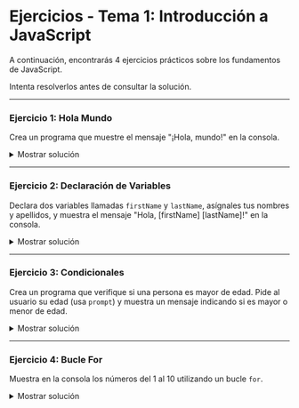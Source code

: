 # **Ejercicios - Tema 1: Introducción a JavaScript**

A continuación, encontrarás 4 ejercicios prácticos sobre los fundamentos de JavaScript.

Intenta resolverlos antes de consultar la solución.

---

### **Ejercicio 1: Hola Mundo**
Crea un programa que muestre el mensaje "¡Hola, mundo!" en la consola.

<details><summary>Mostrar solución</summary>

```js
console.log("¡Hola, mundo!");
```

</details>

---

### **Ejercicio 2: Declaración de Variables**
Declara dos variables llamadas `firstName` y `lastName`, asígnales tus nombres y apellidos, y muestra el mensaje "Hola, [firstName] [lastName]!" en la consola.

<details><summary>Mostrar solución</summary>

```js
const firstName = "Sara";
const lastName = "Martín";

console.log("Hola " + firstName + lastName");
```

</details>

---

### **Ejercicio 3: Condicionales**
Crea un programa que verifique si una persona es mayor de edad. Pide al usuario su edad (usa `prompt`) y muestra un mensaje indicando si es mayor o menor de edad.

<details><summary>Mostrar solución</summary>

```js
const age = prompt("Introduce tu edad:");

if (age >= 18) {
  console.log("Eres mayor de edad.");
} else {
  console.log("Eres menor de edad.");
}
```

</details>

---

### **Ejercicio 4: Bucle For**
Muestra en la consola los números del 1 al 10 utilizando un bucle `for`.

<details><summary>Mostrar solución</summary>

```js
for (let i = 1; i <= 10; i++) {
  console.log(i);
}
```

</details>

